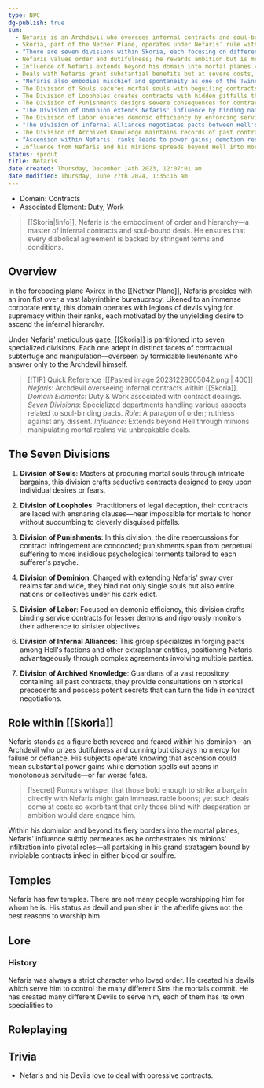 ```yaml
---
type: NPC
dg-publish: true
sum:
  - Nefaris is an Archdevil who oversees infernal contracts and soul-bound deals within Skoria.
  - Skoria, part of the Nether Plane, operates under Nefaris’ rule with a strict hierarchy and divisions specializing in aspects of diabolical agreements.
  - "There are seven divisions within Skoria, each focusing on different contract facets: Souls, Loopholes, Punishments, Dominion, Labor, Infernal Alliances, and Archived Knowledge."
  - Nefaris values order and dutifulness; he rewards ambition but is merciless towards failure or insubordination.
  - Influence of Nefaris extends beyond his domain into mortal planes via his minions executing unbreakable deals.
  - Deals with Nefaris grant substantial benefits but at severe costs, often targeting the desperate or overly ambitious.
  - "Nefaris also embodies mischief and spontaneity as one of the Twins of Wild Whims alongside Narkis, promoting unpredictability and adaptation to life's whimsical nature."
  - The Division of Souls secures mortal souls with beguiling contracts targeting desires or fears.
  - The Division of Loopholes creates contracts with hidden pitfalls that are difficult for mortals to fulfill.
  - The Division of Punishments designs severe consequences for contract breaches, including personalized psychological suffering.
  - "The Division of Dominion extends Nefaris' influence by binding nations or groups under his control through contracts."
  - The Division of Labor ensures demonic efficiency by enforcing service contracts upon lesser demons.
  - "The Division of Infernal Alliances negotiates pacts between Hell's factions and other entities to strategically benefit Nefaris."
  - The Division of Archived Knowledge maintains records of past contracts and advises based on historical precedents.
  - "Ascension within Nefaris' ranks leads to power gains; demotion results in severe punishment or servitude."
  - Influence from Nefaris and his minions spreads beyond Hell into mortal realms, securing key positions through unbreakable deals.
status: sprout
title: Nefaris
date created: Thursday, December 14th 2023, 12:07:01 am
date modified: Thursday, June 27th 2024, 1:35:16 am
---
```


- Domain: Contracts
- Associated Element: Duty, Work

>[[Skoria|!info]], Nefaris is the embodiment of order and hierarchy—a master of infernal contracts and soul-bound deals. He ensures that every diabolical agreement is backed by stringent terms and conditions.

## Overview

In the foreboding plane Axirex in the [[Nether Plane]], Nefaris presides with an iron fist over a vast labyrinthine bureaucracy. Likened to an immense corporate entity, this domain operates with legions of devils vying for supremacy within their ranks, each motivated by the unyielding desire to ascend the infernal hierarchy.

Under Nefaris' meticulous gaze, [[Skoria]] is partitioned into seven specialized divisions. Each one adept in distinct facets of contractual subterfuge and manipulation—overseen by formidable lieutenants who answer only to the Archdevil himself.

> [!TIP] Quick Reference
> ![[Pasted image 20231229005042.png | 400]]
>*Nefaris*: Archdevil overseeing infernal contracts within [[Skoria]].
>*Domain Elements*: Duty & Work associated with contract dealings.
> *Seven Divisions*: Specialized departments handling various aspects related to soul-binding pacts.
> *Role*: A paragon of order; ruthless against any dissent.
> *Influence*: Extends beyond Hell through minions manipulating mortal realms via unbreakable deals.

## The Seven Divisions
1. **Division of Souls**: Masters at procuring mortal souls through intricate bargains, this division crafts seductive contracts designed to prey upon individual desires or fears.
   
2. **Division of Loopholes**: Practitioners of legal deception, their contracts are laced with ensnaring clauses—near impossible for mortals to honor without succumbing to cleverly disguised pitfalls.
   
3. **Division of Punishments**: In this division, the dire repercussions for contract infringement are concocted; punishments span from perpetual suffering to more insidious psychological torments tailored to each sufferer's psyche.
   
4. **Division of Dominion**: Charged with extending Nefaris' sway over realms far and wide, they bind not only single souls but also entire nations or collectives under his dark edict.
   
5. **Division of Labor**: Focused on demonic efficiency, this division drafts binding service contracts for lesser demons and rigorously monitors their adherence to sinister objectives.
   
6. **Division of Infernal Alliances**: This group specializes in forging pacts among Hell's factions and other extraplanar entities, positioning Nefaris advantageously through complex agreements involving multiple parties.
   
7. **Division of Archived Knowledge**: Guardians of a vast repository containing all past contracts, they provide consultations on historical precedents and possess potent secrets that can turn the tide in contract negotiations.

## Role within [[Skoria]]

Nefaris stands as a figure both revered and feared within his dominion—an Archdevil who prizes dutifulness and cunning but displays no mercy for failure or defiance. His subjects operate knowing that ascension could mean substantial power gains while demotion spells out aeons in monotonous servitude—or far worse fates.

>[!secret] Rumors whisper that those bold enough to strike a bargain directly with Nefaris might gain immeasurable boons; yet such deals come at costs so exorbitant that only those blind with desperation or ambition would dare engage him.

Within his dominion and beyond its fiery borders into the mortal planes, Nefaris' influence subtly permeates as he orchestrates his minions' infiltration into pivotal roles—all partaking in his grand stratagem bound by inviolable contracts inked in either blood or soulfire.

## Temples

Nefaris has few temples. There are not many people worshipping him for whom he is. His status as devil and punisher in the afterlife gives not the best reasons to worship him. 

## Lore
### History

Nefaris was always a strict character who loved order. He created his devils which serve him to control the many different Sins the mortals commit. He has created many different Devils to serve him, each of them has its own specialities to 

## Roleplaying

## Trivia
- Nefaris and his Devils love to deal with opressive contracts.
